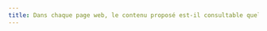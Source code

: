 ```yaml
---
title: Dans chaque page web, le contenu proposé est-il consultable quelle que soit l’orientation de l’écran (portrait ou paysage) (hors cas particuliers) ?
---
```

